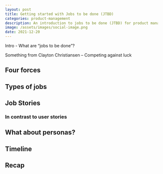 ```yaml
---
layout: post
title: Getting started with Jobs to be done (JTBD)
categories: product-management
description: An introduction to jobs to be done (JTBD) for product managers
image: /assets/images/social-image.png
date: 2021-12-20
--- 
```


Intro - What are “jobs to be done”?

Something from Clayton Christiansen – Competing against luck 

## Four forces

## Types of jobs

## Job Stories

### In contrast to user stories

## What about personas?

## Timeline

## Recap 